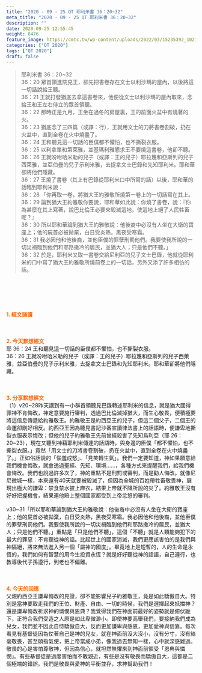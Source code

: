 ```yaml
---
title: "2020 - 09 - 25 QT 耶利米書 36：20~32"
meta_title: "2020 - 09 - 25 QT 耶利米書 36：20~32"
description: ""
date: 2020-09-25 12:55:45
weight: 8476
feature_image: https://cmtc.tw/wp-content/uploads/2022/03/15235392_10211799862337740_180693556567566654_o-1.webp
categories: ["QT 2020"]
tags: ["QT 2020"]
draft: false
---
```


<blockquote>耶利米書 36：20~32<br />
36：20 眾首領進院見王，卻先把書卷存在文士以利沙瑪的屋內，以後將這一切話說給王聽。<br />
36：21 王就打發猶底去拿這書卷來，他便從文士以利沙瑪的屋內取來，念給王和王左右侍立的眾首領聽。<br />
36：22 那時正是九月，王坐在過冬的房屋裏，王的前面火盆中有燒著的火。<br />
36：23 猶底念了三四篇（或譯：行），王就用文士的刀將書卷割破，扔在火盆中，直到全卷在火中燒盡了。<br />
36：24 王和聽見這一切話的臣僕都不懼怕，也不撕裂衣服。<br />
36：25 以利拿單和第萊雅，並基瑪利雅懇求王不要燒這書卷，他卻不聽。<br />
36：26 王就吩咐哈米勒的兒子（或譯：王的兒子）耶拉篾和亞斯列的兒子西萊雅，並亞伯疊的兒子示利米雅，去捉拿文士巴錄和先知耶利米。耶和華卻將他們隱藏。<br />
36：27 王燒了書卷（其上有巴錄從耶利米口中所寫的話）以後，耶和華的話臨到耶利米說：<br />
36：28 「你再取一卷，將猶大王約雅敬所燒第一卷上的一切話寫在其上。<br />
36：29 論到猶大王約雅敬你要說，耶和華如此說：你燒了書卷，說：『你為甚麼在其上寫著，說巴比倫王必要來毀滅這地，使這地上絕了人民牲畜呢？』<br />
36：30 所以耶和華論到猶大王約雅敬說：他後裔中必沒有人坐在大衛的寶座上；他的屍首必被拋棄，白日受炎熱，黑夜受寒霜。<br />
36：31 我必因他和他後裔，並他臣僕的罪孽刑罰他們。我要使我所說的一切災禍臨到他們和耶路撒冷的居民，並猶大人；只是他們不聽。」<br />
36：32 於是，耶利米又取一書卷交給尼利亞的兒子文士巴錄，他就從耶利米的口中寫了猶大王約雅敬所燒前卷上的一切話，另外又添了許多相彷的話。</blockquote><br />
&nbsp;<br />
<br />
&nbsp;<br />
<br />
<span style="color: #ff6600;"><strong>1. </strong><strong>經文誦讀</strong></span><br />
<br />
<span style="color: #ff6600;"><strong> </strong></span><br />
<br />
<span style="color: #ff6600;"><strong>2. 今天默想</strong><strong>經文<br />
</strong></span>耶 36：24 王和聽見這一切話的臣僕都不懼怕，也不撕裂衣服。<br />
36：26 王就吩咐哈米勒的兒子（或譯：王的兒子）耶拉篾和亞斯列的兒子西萊雅，並亞伯疊的兒子示利米雅，去捉拿文士巴錄和先知耶利米。耶和華卻將他們隱藏。<br />
<br />
&nbsp;<br />
<br />
<span style="color: #ff6600;"><strong>3. 分享默想經文<br />
</strong></span>（1）v20~28昨天講到有一小群首領聽見巴錄轉述耶利米的信息，就是猶大國得罪神不肯悔改，神定意要施行審判，透過巴比倫滅掉猶大，而生心敬畏，便積極要將這信息傳遞給約雅敬王。約雅敬王是約西亞王的兒子，但這二個父子，二個王的命運卻剛好相反。約西亞王因為聽見書記沙番宣讀律法書上的話語時，便謙卑地撕裂衣服表示悔改；但他的兒子約雅敬王先前曾經殺害了先知烏利亞（耶 26：20~23），現在又聽到神藉耶利米傳達的話語時，與身邊的臣僕「都不懼怕，也不撕裂衣服。」竟然「用文士的刀將書卷割破，扔在火盆中，直到全卷在火中燒盡了。」正如俗話說的「惱羞成怒」、「見笑轉生氣」。我們一定要知道，神如果願意給我們機會悔改，就會透過聖經、先知、環境……，各種方式來提醒我們，給我們機會悔改。我們也說過許多次了，神的重點不是刑罰或審判，而是勸人悔改。就像尼尼微城一樣，本來還有40天就要被毀滅了，但因為全城的百姓帶牲畜敬畏神，展現出極大的謙卑：禁食禁水披上麻衣，結果上帝就不降所說的災了。約雅敬王沒有好好把握機會，結果連他賠上整個國家都受到上帝忿怒的審判。<br />
<br />
v30~31「所以耶和華論到猶大王約雅敬說：他後裔中必沒有人坐在大衛的寶座上；他的屍首必被拋棄，白日受炎熱，黑夜受寒霜。我必因他和他後裔，並他臣僕的罪孽刑罰他們。我要使我所說的一切災禍臨到他們和耶路撒冷的居民，並猶大人；只是他們不聽。」重點是「只是他們不聽」，這個「不聽」就是人類能夠犯下的最大的罪惡：不肯聽從神的話。比起世上的國家消滅，我們更應該害怕的是我們與神隔絕，將來無法進入另一個「屬神的國度」。畢竟地上是短暫的，人的生命是永恆的，我們如何有智慧的用今生投資永恆？就是好好聽從神的話語，自己遵行，也教導後代子孫遵行，到老也不偏離。<br />
<br />
<span style="color: #ff6600;"><strong> </strong></span><br />
<br />
<span style="color: #ff6600;"><strong>4. 今天的回應<br />
</strong></span>父親約西亞王謙卑悔改的見證，卻不能影響兒子約雅敬王，竟是如此驕傲自大。特別是當神要取走我們的王位、財產、自由、一切的時候，我們是選擇起來抵擋神？還是謙卑悔改祈求神的憐憫與恩典？我覺得我們在神面前最好的姿勢就是俯伏跪下，正符合我們受造之人原是如此卑微渺小。即使神要高舉我們，要接納我們成為兒女，我們並不因此自恃驕傲自大，反而更加謙卑與感恩，更加愛神與信靠。每次看見有基督徒因為仗著自己是神的兒女，就在神面前沒大沒小，沒有分寸，沒有絲毫敬畏，甚至頤指氣使，把上帝當成小弟，像我過去無知一樣，心中就深感難過。敬畏的心是害怕尊敬神，但因為信心，就坦然無懼來到神面前領受「恩典與憐憫」。有些基督徒是過度害怕而不敢親近，有些是沒有敬畏而驕傲自大，這都是二個極端的錯誤。我們是敬畏與愛神的平衡並存，求神幫助我們！<br />
<br />
&nbsp;
        